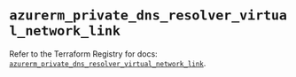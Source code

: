 # `azurerm_private_dns_resolver_virtual_network_link`

Refer to the Terraform Registry for docs: [`azurerm_private_dns_resolver_virtual_network_link`](https://registry.terraform.io/providers/hashicorp/azurerm/3.95.0/docs/resources/private_dns_resolver_virtual_network_link).
